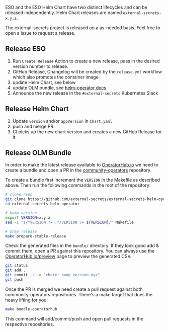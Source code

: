 ESO and the ESO Helm Chart have two distinct lifecycles and can be released independently. Helm Chart releases are named `external-secrets-x.y.z`.

The external-secrets project is released on a as-needed basis. Feel free to open a issue to request a release.

## Release ESO

1. Run `Create Release` Action to create a new release, pass in the desired version number to release.
2. GitHub Release, Changelog will be created by the `release.yml` workflow which also promotes the container image.
3. update Helm Chart, see below
4. update OLM bundle, see [helm-operator docs](https://github.com/external-secrets/external-secrets-helm-operator/blob/main/docs/release.md#operatorhubio)
5. Announce the new release in the `#external-secrets` Kubernetes Slack

## Release Helm Chart

1. Update `version` and/or `appVersion` in `Chart.yaml`
2. push and merge PR
3. CI picks up the new chart version and creates a new GitHub Release for it

## Release OLM Bundle

In order to make the latest release available to [OperatorHub.io](https://operatorhub.io/) we need to create a bundle and open a PR in the [community-operators](https://github.com/k8s-operatorhub/community-operators/) repository.

To create a bundle first increment the `VERSION` in the Makefile as described above. Then run the following commands in the root of the repository:

```bash
# clone repo
git clone https://github.com/external-secrets/external-secrets-helm-operator
cd external-secrets-helm-operator

# bump version
export VERSION=x.y.z
sed -i "s/^VERSION ?= .*/VERSION ?= ${VERSION}/" Makefile

# prep release
make prepare-stable-release
```

Check the generated files in the `bundle/` directory. If they look good add & commit them, open a PR against this repository. You can always use the [OperatorHub.io/preview](https://operatorhub.io/preview) page to preview the generated CSV.

```bash
git status
git add .
git commit -s -m "chore: bump version xyz"
git push
```

Once the PR is merged we need create a pull request against both community-operators repositories. There's a make target that does the heavy lifting for you:
```bash
make bundle-operatorhub
```

This command will add/commit/push and open pull requests in the respective repositories.
